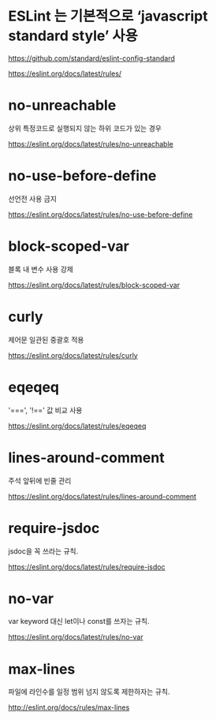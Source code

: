 # ESLint 는 기본적으로 ‘javascript standard style’ 사용

https://github.com/standard/eslint-config-standard

https://eslint.org/docs/latest/rules/

# no-unreachable

상위 특정코드로 실행되지 않는 하위 코드가 있는 경우

https://eslint.org/docs/latest/rules/no-unreachable

# no-use-before-define

선언전 사용 금지

https://eslint.org/docs/latest/rules/no-use-before-define

# block-scoped-var

블록 내 변수 사용 강제

https://eslint.org/docs/latest/rules/block-scoped-var

# curly

제어문 일관된 중괄호 적용

https://eslint.org/docs/latest/rules/curly

# eqeqeq

'===', '!==' 값 비교 사용

https://eslint.org/docs/latest/rules/eqeqeq

# lines-around-comment

주석 앞뒤에 빈줄 관리

https://eslint.org/docs/latest/rules/lines-around-comment

# require-jsdoc

jsdoc을 꼭 쓰라는 규칙.

https://eslint.org/docs/latest/rules/require-jsdoc

# no-var

var keyword 대신 let이나 const를 쓰자는 규칙.

https://eslint.org/docs/latest/rules/no-var

# max-lines

파일에 라인수를 일정 범위 넘지 않도록 제한하자는 규칙.

http://eslint.org/docs/rules/max-lines
